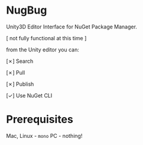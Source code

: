 NugBug
======

Unity3D Editor Interface for NuGet Package Manager.

[  not fully functional at this time  ]


from the Unity editor you can:

[✗] Search

[✗] Pull

[✗] Publish

[✓] Use NuGet CLI


Prerequisites
=============

Mac, Linux - `mono`
PC - nothing!

